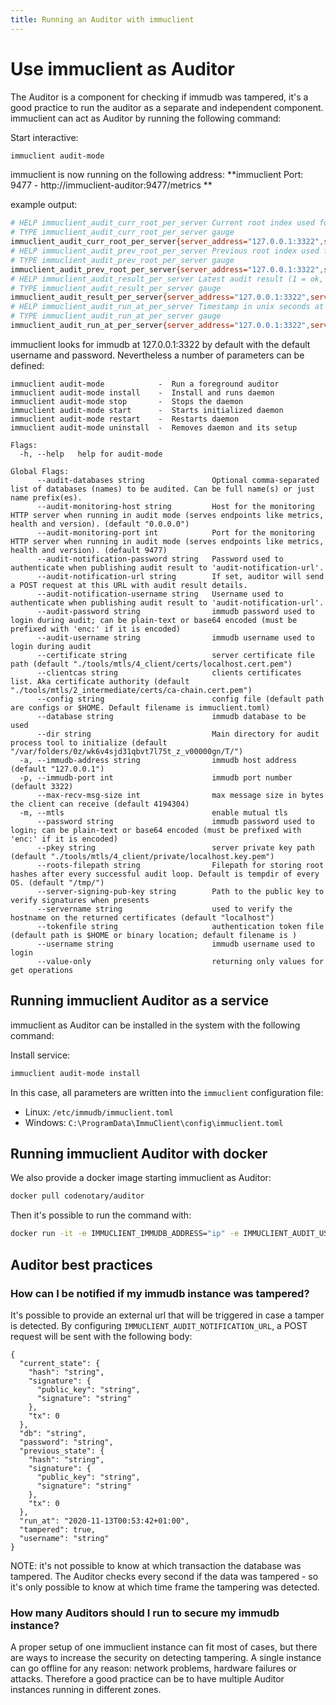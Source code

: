 ```yaml
---
title: Running an Auditor with immuclient
---
```


# Use immuclient as Auditor

<WrappedSection>

The Auditor is a component for checking if immudb was tampered, it's a good practice to run the auditor as a separate and independent component. immuclient can act as Auditor by running the following command:

Start interactive:

```bash
immuclient audit-mode
```

immuclient is now running on the following address:
**immuclient Port: 9477 - http://immuclient-auditor:9477/metrics **

example output:

```bash
# HELP immuclient_audit_curr_root_per_server Current root index used for the latest audit.
# TYPE immuclient_audit_curr_root_per_server gauge
immuclient_audit_curr_root_per_server{server_address="127.0.0.1:3322",server_id="br8eugq036tfln0ct6o0"} 2
# HELP immuclient_audit_prev_root_per_server Previous root index used for the latest audit.
# TYPE immuclient_audit_prev_root_per_server gauge
immuclient_audit_prev_root_per_server{server_address="127.0.0.1:3322",server_id="br8eugq036tfln0ct6o0"} -1
# HELP immuclient_audit_result_per_server Latest audit result (1 = ok, 0 = tampered).
# TYPE immuclient_audit_result_per_server gauge
immuclient_audit_result_per_server{server_address="127.0.0.1:3322",server_id="br8eugq036tfln0ct6o0"} -1
# HELP immuclient_audit_run_at_per_server Timestamp in unix seconds at which latest audit run.
# TYPE immuclient_audit_run_at_per_server gauge
immuclient_audit_run_at_per_server{server_address="127.0.0.1:3322",server_id="br8eugq036tfln0ct6o0"} 1.5907565337454605e+09
```

immuclient looks for immudb at 127.0.0.1:3322 by default with the default username and password. Nevertheless a number of parameters can be defined:

```
immuclient audit-mode            -  Run a foreground auditor
immuclient audit-mode install    -  Install and runs daemon
immuclient audit-mode stop       -  Stops the daemon
immuclient audit-mode start      -  Starts initialized daemon
immuclient audit-mode restart    -  Restarts daemon
immuclient audit-mode uninstall  -  Removes daemon and its setup

Flags:
  -h, --help   help for audit-mode

Global Flags:
      --audit-databases string               Optional comma-separated list of databases (names) to be audited. Can be full name(s) or just name prefix(es).
      --audit-monitoring-host string         Host for the monitoring HTTP server when running in audit mode (serves endpoints like metrics, health and version). (default "0.0.0.0")
      --audit-monitoring-port int            Port for the monitoring HTTP server when running in audit mode (serves endpoints like metrics, health and version). (default 9477)
      --audit-notification-password string   Password used to authenticate when publishing audit result to 'audit-notification-url'.
      --audit-notification-url string        If set, auditor will send a POST request at this URL with audit result details.
      --audit-notification-username string   Username used to authenticate when publishing audit result to 'audit-notification-url'.
      --audit-password string                immudb password used to login during audit; can be plain-text or base64 encoded (must be prefixed with 'enc:' if it is encoded)
      --audit-username string                immudb username used to login during audit
      --certificate string                   server certificate file path (default "./tools/mtls/4_client/certs/localhost.cert.pem")
      --clientcas string                     clients certificates list. Aka certificate authority (default "./tools/mtls/2_intermediate/certs/ca-chain.cert.pem")
      --config string                        config file (default path are configs or $HOME. Default filename is immuclient.toml)
      --database string                      immudb database to be used
      --dir string                           Main directory for audit process tool to initialize (default "/var/folders/0z/wk6v4sjd31qbvt7l75t_z_v00000gn/T/")
  -a, --immudb-address string                immudb host address (default "127.0.0.1")
  -p, --immudb-port int                      immudb port number (default 3322)
      --max-recv-msg-size int                max message size in bytes the client can receive (default 4194304)
  -m, --mtls                                 enable mutual tls
      --password string                      immudb password used to login; can be plain-text or base64 encoded (must be prefixed with 'enc:' if it is encoded)
      --pkey string                          server private key path (default "./tools/mtls/4_client/private/localhost.key.pem")
      --roots-filepath string                Filepath for storing root hashes after every successful audit loop. Default is tempdir of every OS. (default "/tmp/")
      --server-signing-pub-key string        Path to the public key to verify signatures when presents
      --servername string                    used to verify the hostname on the returned certificates (default "localhost")
      --tokenfile string                     authentication token file (default path is $HOME or binary location; default filename is )
      --username string                      immudb username used to login
      --value-only                           returning only values for get operations
```

</WrappedSection>

<WrappedSection>

## Running immuclient Auditor as a service
immuclient as Auditor can be installed in the system with the following command:

Install service:

```bash
immuclient audit-mode install
```

In this case, all parameters are written into the `immuclient` configuration file:
* Linux: `/etc/immudb/immuclient.toml`
* Windows: `C:\ProgramData\ImmuClient\config\immuclient.toml`

</WrappedSection>

<WrappedSection>

## Running immuclient Auditor with docker
We also provide a docker image starting immuclient as Auditor:

```bash
docker pull codenotary/auditor
```

Then it's possible to run the command with:

```bash
docker run -it -e IMMUCLIENT_IMMUDB_ADDRESS="ip" -e IMMUCLIENT_AUDIT_USERNAME="immudb" -e IMMUCLIENT_AUDIT_PASSWORD="immudb" codenotary/auditor
```

</WrappedSection>

<WrappedSection>

## Auditor best practices

### How can I be notified if my immudb instance was tampered?

It's possible to provide an external url that will be triggered in case a tamper is detected.
By configuring `IMMUCLIENT_AUDIT_NOTIFICATION_URL`, a POST request will be sent with the following body:

```
{
  "current_state": {
    "hash": "string",
    "signature": {
      "public_key": "string",
      "signature": "string"
    },
    "tx": 0
  },
  "db": "string",
  "password": "string",
  "previous_state": {
    "hash": "string",
    "signature": {
      "public_key": "string",
      "signature": "string"
    },
    "tx": 0
  },
  "run_at": "2020-11-13T00:53:42+01:00",
  "tampered": true,
  "username": "string"
}
```

NOTE: it's not possible to know at which transaction the database was tampered. The Auditor checks every second if the data was tampered - so it's only possible to know at which time frame the tampering was detected.

### How many Auditors should I run to secure my immudb instance?

A proper setup of one immuclient instance can fit most of cases, but there are ways to increase the security on detecting tampering. A single instance can go offline for any reason: network problems, hardware failures or attacks. Therefore a good practice can be to have multiple Auditor instances running in different zones.

</WrappedSection>